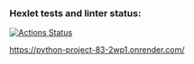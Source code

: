 ### Hexlet tests and linter status:
[![Actions Status](https://github.com/Marvv1ne/python-project-83/actions/workflows/hexlet-check.yml/badge.svg)](https://github.com/Marvv1ne/python-project-83/actions)

https://python-project-83-2wp1.onrender.com/